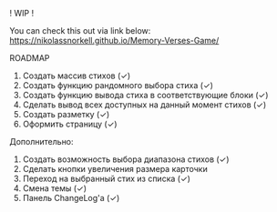 ! WIP !

You can check this out via link below:
https://nikolassnorkell.github.io/Memory-Verses-Game/

ROADMAP 

1. Создать массив стихов (✓)
2. Создать функцию рандомного выбора стиха (✓)
3. Создать функцию вывода стиха в соответствующие блоки (✓)
4. Сделать вывод всех доступных на данный момент стихов (✓)
5. Создать разметку (✓)
6. Оформить страницу (✓)

Дополнительно: 
1. Создать возможность выбора диапазона стихов (✓)
2. Сделать кнопки увеличения размера карточки
3. Переход на выбранный стих из списка (✓)
4. Смена темы (✓)
5. Панель ChangeLog'а (✓)
